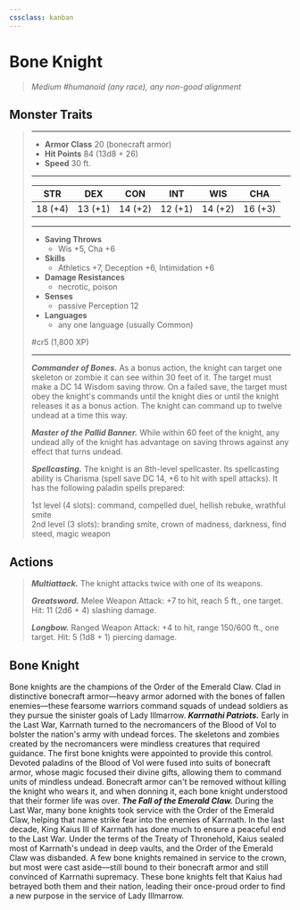 ```yaml
---
cssclass: kanban
---
```


# Bone Knight
>*Medium #humanoid (any race), any non-good alignment*
## Monster Traits
>___
>- **Armor Class** 20 (bonecraft armor)
>- **Hit Points** 84 (13d8 + 26)
>- **Speed** 30 ft.
>___
>|STR|DEX|CON|INT|WIS|CHA|
>|:---:|:---:|:---:|:---:|:---:|:---:|
>|18 (+4)|13 (+1)|14 (+2)|12 (+1)|14 (+2)|16 (+3)|
>___
>- **Saving Throws**
>	 - Wis +5, Cha +6
>- **Skills**
>	 - Athletics +7, Deception +6, Intimidation +6
>- **Damage Resistances**
>	 - necrotic, poison
>- **Senses**
>	 - passive Perception 12
>- **Languages**
>	 - any one language (usually Common)
>
> #cr5 (1,800 XP)
>___
>***Commander of Bones.*** As a bonus action, the knight can target one skeleton or zombie it can see within 30 feet of it. The target must make a DC 14 Wisdom saving throw. On a failed save, the target must obey the knight's commands until the knight dies or until the knight releases it as a bonus action. The knight can command up to twelve undead at a time this way.  
>
>***Master of the Pallid Banner.*** While within 60 feet of the knight, any undead ally of the knight has advantage on saving throws against any effect that turns undead.  
>
>***Spellcasting.*** The knight is an 8th-level spellcaster. Its spellcasting ability is Charisma (spell save DC 14, +6 to hit with spell attacks). It has the following paladin spells prepared:  
>
>1st level (4 slots): command, compelled duel, hellish rebuke, wrathful smite  
>2nd level (3 slots): branding smite, crown of madness, darkness, find steed, magic weapon  
>
## Actions
>***Multiattack.*** The knight attacks twice with one of its weapons.  
>
>***Greatsword.*** Melee Weapon Attack: +7 to hit, reach 5 ft., one target. Hit: 11 (2d6 + 4) slashing damage.  
>
>***Longbow.*** Ranged Weapon Attack: +4 to hit, range 150/600 ft., one target. Hit: 5 (1d8 + 1) piercing damage.
## Bone Knight
Bone knights are the champions of the Order of the Emerald Claw. Clad in distinctive bonecraft armor—heavy armor adorned with the bones of fallen enemies—these fearsome warriors command squads of undead soldiers as they pursue the sinister goals of Lady Illmarrow.
***Karrnathi Patriots.*** Early in the Last War, Karrnath turned to the necromancers of the Blood of Vol to bolster the nation's army with undead forces. The skeletons and zombies created by the necromancers were mindless creatures that required guidance. The first bone knights were appointed to provide this control.
Devoted paladins of the Blood of Vol were fused into suits of bonecraft armor, whose magic focused their divine gifts, allowing them to command units of mindless undead. Bonecraft armor can't be removed without killing the knight who wears it, and when donning it, each bone knight understood that their former life was over.
***The Fall of the Emerald Claw.*** During the Last War, many bone knights took service with the Order of the Emerald Claw, helping that name strike fear into the enemies of Karrnath. In the last decade, King Kaius III of Karrnath has done much to ensure a peaceful end to the Last War. Under the terms of the Treaty of Thronehold, Kaius sealed most of Karrnath's undead in deep vaults, and the Order of the Emerald Claw was disbanded. A few bone knights remained in service to the crown, but most were cast aside—still bound to their bonecraft armor and still convinced of Karrnathi supremacy. These bone knights felt that Kaius had betrayed both them and their nation, leading their once-proud order to find a new purpose in the service of Lady Illmarrow.